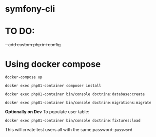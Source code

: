 # symfony-cli

# TO DO:

 ~~- add custom php.ini config~~


# Using docker compose

`docker-compose up`

`docker exec php81-container composer install`

`docker exec php81-container bin/console doctrine:database:create`

`docker exec php81-container bin/console doctrine:migrations:migrate`

**Optionally on Dev** To populate user table:

`docker exec php81-container bin/console doctrine:fixtures:load`

This will create test users all with the same password: `password`
